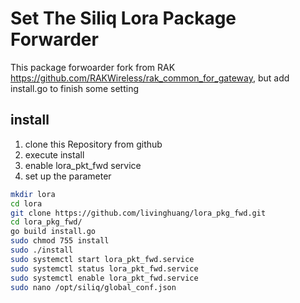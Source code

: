 # Set The Siliq Lora Package Forwarder

This package forwoarder fork from RAK <https://github.com/RAKWireless/rak_common_for_gateway>, but add install.go to finish some setting

## install

1. clone this Repository from github
2. execute install
3. enable lora_pkt_fwd service
4. set up the parameter

```bash
mkdir lora
cd lora
git clone https://github.com/livinghuang/lora_pkg_fwd.git
cd lora_pkg_fwd/
go build install.go
sudo chmod 755 install
sudo ./install
sudo systemctl start lora_pkt_fwd.service
sudo systemctl status lora_pkt_fwd.service
sudo systemctl enable lora_pkt_fwd.service
sudo nano /opt/siliq/global_conf.json
```
